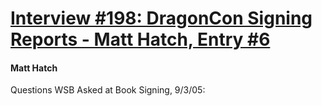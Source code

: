 # [Interview #198: DragonCon Signing Reports - Matt Hatch, Entry #6](https://www.theoryland.com/intvmain.php?i=198#6)

#### Matt Hatch

Questions WSB Asked at Book Signing, 9/3/05:

